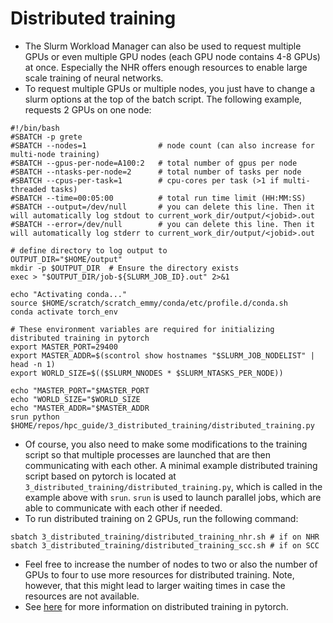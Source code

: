# Distributed training

* The Slurm Workload Manager can also be used to request multiple GPUs or even multiple GPU nodes (each GPU node contains 4-8 GPUs) at once. Especially the NHR offers enough resources to enable large scale training of neural networks.
* To request multiple GPUs or multiple nodes, you just have to change a slurm options at the top of the batch script. The following example, requests 2 GPUs on one node:
```
#!/bin/bash
#SBATCH -p grete
#SBATCH --nodes=1                # node count (can also increase for multi-node training)
#SBATCH --gpus-per-node=A100:2   # total number of gpus per node
#SBATCH --ntasks-per-node=2      # total number of tasks per node
#SBATCH --cpus-per-task=1        # cpu-cores per task (>1 if multi-threaded tasks)
#SBATCH --time=00:05:00          # total run time limit (HH:MM:SS)
#SBATCH --output=/dev/null       # you can delete this line. Then it will automatically log stdout to current_work_dir/output/<jobid>.out
#SBATCH --error=/dev/null        # you can delete this line. Then it will automatically log stderr to current_work_dir/output/<jobid>.out

# define directory to log output to
OUTPUT_DIR="$HOME/output"
mkdir -p $OUTPUT_DIR  # Ensure the directory exists
exec > "$OUTPUT_DIR/job-${SLURM_JOB_ID}.out" 2>&1

echo "Activating conda..."
source $HOME/scratch/scratch_emmy/conda/etc/profile.d/conda.sh
conda activate torch_env

# These environment variables are required for initializing distributed training in pytorch  
export MASTER_PORT=29400
export MASTER_ADDR=$(scontrol show hostnames "$SLURM_JOB_NODELIST" | head -n 1)
export WORLD_SIZE=$(($SLURM_NNODES * $SLURM_NTASKS_PER_NODE))

echo "MASTER_PORT="$MASTER_PORT
echo "WORLD_SIZE="$WORLD_SIZE
echo "MASTER_ADDR="$MASTER_ADDR
srun python $HOME/repos/hpc_guide/3_distributed_training/distributed_training.py
```
* Of course, you also need to make some modifications to the training script so that multiple processes are launched that are then communicating with each other. A minimal example distributed training script based on pytorch is located at ``3_distributed_training/distributed_training.py``, which is called in the example above with ``srun``. ``srun`` is used to launch parallel jobs, which are able to communicate with each other if needed.
* To run distributed training on 2 GPUs, run the following command:
```
sbatch 3_distributed_training/distributed_training_nhr.sh # if on NHR
sbatch 3_distributed_training/distributed_training_scc.sh # if on SCC
```
* Feel free to increase the number of nodes to two or also the number of GPUs to four to use more resources for distributed training. Note, however, that this might lead to larger waiting times in case the resources are not available.
* See [here](https://docs.pytorch.org/tutorials/beginner/dist_overview.html) for more information on distributed training in pytorch.